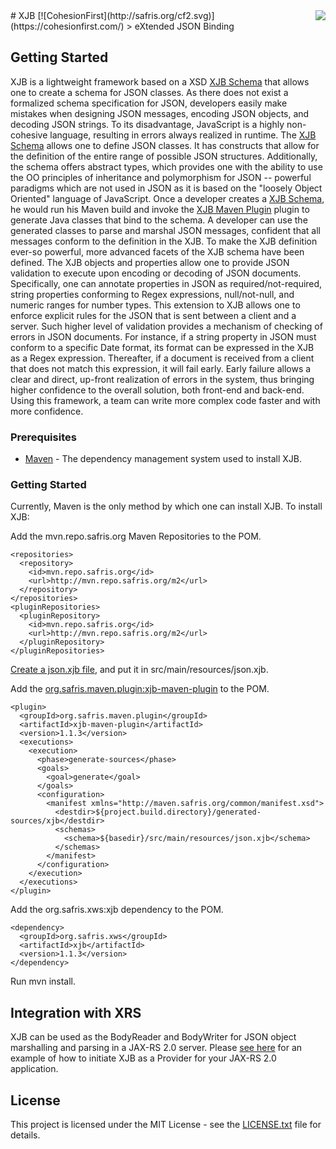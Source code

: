 <img src="http://safris.org/logo.png" align="right" />
# XJB [![CohesionFirst](http://safris.org/cf2.svg)](https://cohesionfirst.com/)
> eXtended JSON Binding

## Getting Started

XJB is a lightweight framework based on a XSD [XJB Schema](http://xws.safris.org/xjb.xsd) that allows one to create a schema for JSON classes. As there does not exist a formalized schema specification for JSON, developers easily make mistakes when designing JSON messages, encoding JSON objects, and decoding JSON strings. To its disadvantage, JavaScript is a highly non-cohesive language, resulting in errors always realized in runtime. The [XJB Schema](http://xws.safris.org/xjb.xsd) allows one to define JSON classes. It has constructs that allow for the definition of the entire range of possible JSON structures. Additionally, the schema offers abstract types, which provides one with the ability to use the OO principles of inheritance and polymorphism for JSON -- powerful paradigms which are not used in JSON as it is based on the "loosely Object Oriented" language of JavaScript. Once a developer creates a [XJB Schema](http://xws.safris.org/xjb.xsd), he would run his Maven build and invoke the [XJB Maven Plugin](https://github.com/SevaSafris/xjb-maven-plugin) plugin to generate Java classes that bind to the schema. A developer can use the generated classes to parse and marshal JSON messages, confident that all messages conform to the definition in the XJB. To make the XJB definition ever-so powerful, more advanced facets of the XJB schema have been defined. The XJB objects and properties allow one to provide JSON validation to execute upon encoding or decoding of JSON documents. Specifically, one can annotate properties in JSON as required/not-required, string properties conforming to Regex expressions, null/not-null, and numeric ranges for number types. This extension to XJB allows one to enforce explicit rules for the JSON that is sent between a client and a server. Such higher level of validation provides a mechanism of checking of errors in JSON documents. For instance, if a string property in JSON must conform to a specific Date format, its format can be expressed in the XJB as a Regex expression. Thereafter, if a document is received from a client that does not match this expression, it will fail early. Early failure allows a clear and direct, up-front realization of errors in the system, thus bringing higher confidence to the overall solution, both front-end and back-end. Using this framework, a team can write more complex code faster and with more confidence.

### Prerequisites

* [Maven](https://maven.apache.org/) - The dependency management system used to install XJB.

### Getting Started

Currently, Maven is the only method by which one can install XJB. To install XJB:

Add the mvn.repo.safris.org Maven Repositories to the POM.

```
<repositories>
  <repository>
    <id>mvn.repo.safris.org</id>
    <url>http://mvn.repo.safris.org/m2</url>
  </repository>
</repositories>
<pluginRepositories>
  <pluginRepository>
    <id>mvn.repo.safris.org</id>
    <url>http://mvn.repo.safris.org/m2</url>
  </pluginRepository>
</pluginRepositories>
```

[Create a json.xjb file](https://github.com/SevaSafris/xjb-maven-plugin/blob/master/src/test/resources/json.xjb), and put it in src/main/resources/json.xjb.

Add the [org.safris.maven.plugin:xjb-maven-plugin](https://github.com/SevaSafris/xjb-maven-plugin) to the POM.

```
<plugin>
  <groupId>org.safris.maven.plugin</groupId>
  <artifactId>xjb-maven-plugin</artifactId>
  <version>1.1.3</version>
  <executions>
    <execution>
      <phase>generate-sources</phase>
      <goals>
        <goal>generate</goal>
      </goals>
      <configuration>
        <manifest xmlns="http://maven.safris.org/common/manifest.xsd">
          <destdir>${project.build.directory}/generated-sources/xjb</destdir>
          <schemas>
            <schema>${basedir}/src/main/resources/json.xjb</schema>
          </schemas>
        </manifest>
      </configuration>
    </execution>
  </executions>
</plugin>
```

Add the org.safris.xws:xjb dependency to the POM.

```
<dependency>
  <groupId>org.safris.xws</groupId>
  <artifactId>xjb</artifactId>
  <version>1.1.3</version>
</dependency>
```

Run mvn install.

## Integration with XRS

XJB can be used as the BodyReader and BodyWriter for JSON object marshalling and parsing in a JAX-RS 2.0 server. Please [see here](https://github.com/SevaSafris/xrs#getting-started-1) for an example of how to initiate XJB as a Provider for your JAX-RS 2.0 application.

## License

This project is licensed under the MIT License - see the [LICENSE.txt](LICENSE.txt) file for details.

